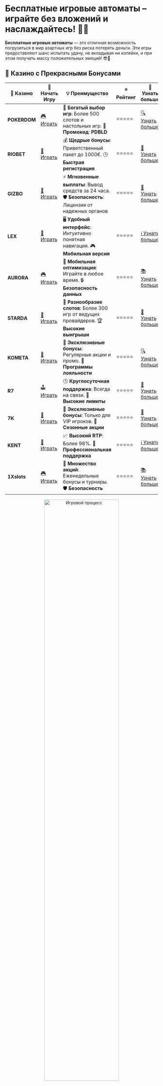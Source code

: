 # Бесплатные игровые автоматы – играйте без вложений и наслаждайтесь! 🎰💸

**Бесплатные игровые автоматы** — это отличная возможность погрузиться в мир азартных игр без риска потерять деньги. Эти игры предоставляют шанс испытать удачу, не вкладывая ни копейки, и при этом получать массу положительных эмоций! 😎🎉

## 🌟 Казино с Прекрасными Бонусами

| 🎲 **Казино** | 🔗 **Начать Игру** | 💡 **Преимущество** | ⭐ **Рейтинг** | 🔗 **Узнать больше** |
|--------------|---------------------|---------------------|----------------|----------------------|
| **POKERDOM**  | [🎮 Играть](https://brandplay.link/4k77v2yx) | 🎉 **Богатый выбор игр**: Более 500 слотов и настольных игр. 🎁 **Промокод**: **PDBLD** | ⭐⭐⭐⭐⭐ | [🔍 Узнать больше](https://brandplay.link/4k77v2yx) |
| **RIOBET**    | [🎰 Играть](https://brandplay.link/7xBLTPyj) | 💰 **Щедрые бонусы**: Приветственный пакет до 1000€. 🕒 **Быстрая регистрация** | ⭐⭐⭐⭐⭐ | [📖 Узнать больше](https://brandplay.link/7xBLTPyj) |
| **GIZBO**     | [🎲 Играть](https://brandplay.link/bprXw4YV) | ⚡ **Мгновенные выплаты**: Вывод средств за 24 часа. 🛡️ **Безопасность**: Лицензия от надежных органов | ⭐⭐⭐⭐⭐ | [📝 Узнать больше](https://brandplay.link/bprXw4YV) |
| **LEX**       | [🤑 Играть](https://brandplay.link/zW4hdDFV) | 🖥️ **Удобный интерфейс**: Интуитивно понятная навигация. 🎮 **Мобильная версия** | ⭐⭐⭐⭐⭐ | [ℹ️ Узнать больше](https://brandplay.link/zW4hdDFV) |
| **AURORA**    | [🎮 Играть](https://10trafic-stat2.com/click/668546556bcc6313411604bd/6766/13032/subaccount) | 📱 **Мобильная оптимизация**: Играйте в любое время. 🔒 **Безопасность данных** | ⭐⭐⭐⭐⭐ | [📚 Узнать больше](https://10trafic-stat2.com/click/668546556bcc6313411604bd/6766/13032/subaccount) |
| **STARDА**    | [🎯 Играть](https://brandplay.link/fB7xwRFL) | 🎰 **Разнообразие слотов**: Более 300 игр от ведущих провайдеров. 🏆 **Высокие выигрыши** | ⭐⭐⭐⭐⭐ | [🔎 Узнать больше](https://brandplay.link/fB7xwRFL) |
| **KOMETA**    | [🎰 Играть](https://brandplay.link/8ZymQJV8) | 🎁 **Эксклюзивные бонусы**: Регулярные акции и промо. 🔄 **Программы лояльности** | ⭐⭐⭐⭐⭐ | [🔍 Узнать больше](https://brandplay.link/8ZymQJV8) |
| **R7**        | [🕹️ Играть](https://brandplay.link/bMd3Yjsw) | 🕒 **Круглосуточная поддержка**: Всегда на связи. 💸 **Высокие лимиты** | ⭐⭐⭐⭐⭐ | [📖 Узнать больше](https://brandplay.link/bMd3Yjsw) |
| **7K**        | [🎲 Играть](https://brandplay.link/BvQyFShp) | 🌟 **Эксклюзивные бонусы**: Только для VIP игроков. 🎉 **Сезонные акции** | ⭐⭐⭐⭐⭐ | [📝 Узнать больше](https://brandplay.link/BvQyFShp) |
| **KENT**      | [🤑 Играть](https://brandplay.link/Fv2WP3js) | 📈 **Высокий RTP**: Более 98%. 💼 **Профессиональная поддержка** | ⭐⭐⭐⭐⭐ | [ℹ️ Узнать больше](https://brandplay.link/Fv2WP3js) |
| **1Xslots**   | [🎮 Играть](https://brandplay.link/hSB1khtr) | 🎉 **Множество акций**: Еженедельные бонусы и турниры. 🛡️ **Безопасность** | ⭐⭐⭐⭐⭐ | [📚 Узнать больше](https://brandplay.link/hSB1khtr) |

<div align="center"> <img src="https://i.pinimg.com/originals/1d/b3/25/1db325483acbe642c6d4e6fdd73a4988.gif" alt="Игровой процесс" width="70%"> </div>
---

## 🚀 Быстрые Выигрыши и Поддержка

| 🎲 **Казино** | 🔗 **Начать Игру** | 💡 **Преимущество** | ⭐ **Рейтинг** | 🔗 **Узнать больше** |
|--------------|---------------------|---------------------|----------------|----------------------|
| **GAMA**      | [🎯 Играть](https://brandplay.link/j6NMKsDz) | 🔍 **Интуитивный интерфейс**: Легкость использования. 🏅 **Престижные турниры** | ⭐⭐⭐⭐☆ | [🔎 Узнать больше](https://brandplay.link/j6NMKsDz) |
| **ONION**     | [🎰 Играть](https://brandplay.link/zBGRVpQ9) | 🤑 **Низкие ставки**: Идеально для начинающих. 🔄 **Быстрые выводы** | ⭐⭐⭐⭐☆ | [🔍 Узнать больше](https://brandplay.link/zBGRVpQ9) |
| **ЧЕМПИОН**   | [🕹️ Играть](https://temon-gter.cfd/go/lRq?p80412p304504pcc44t17455) | 🏅 **Лояльная программа**: Награды за активность. 🎁 **Ежемесячные бонусы** | ⭐⭐⭐⭐☆ | [📖 Узнать больше](https://temon-gter.cfd/go/lRq?p80412p304504pcc44t17455) |
| **VAVADA**    | [🎲 Играть](https://vavadapartner.pro/?promo=ea5c9275-6854-4505-94fc-95ab18221945-linkb2) | 🚀 **Быстрая регистрация**: Начните играть мгновенно. 🔐 **Безопасные транзакции** | ⭐⭐⭐⭐☆ | [📝 Узнать больше](https://vavadapartner.pro/?promo=ea5c9275-6854-4505-94fc-95ab18221945-linkb2) |
| **FRIENDS**   | [🤑 Играть](https://gofriends.mba/linkb2) | 🤝 **Социальные игры**: Играйте с друзьями. 🌐 **Мультиплатформенность** | ⭐⭐⭐⭐☆ | [ℹ️ Узнать больше](https://gofriends.mba/linkb2) |
| **1WIN**      | [🎮 Играть](https://brandplay.link/smXVpBbG) | 🏆 **Спортивные ставки**: Широкий выбор видов спорта. 💵 **Высокие коэффициенты** | ⭐⭐⭐⭐☆ | [📚 Узнать больше](https://brandplay.link/smXVpBbG) |
| **DRIP**      | [🎯 Играть](https://drp-ircp01.com/c07e6a3db) | 🌐 **Инновационные игры**: Новейшие игровые технологии. 🛡️ **Высокая безопасность** | ⭐⭐⭐⭐☆ | [🔎 Узнать больше](https://drp-ircp01.com/c07e6a3db) |
| **JOYCASINO** | [🎰 Играть](https://rpc30.call2me.pro/?/ru/registration?apkpop=0&partner=p24970p3291217pc98f) | 🎁 **Приятные бонусы**: Ежедневные акции и подарки. 🕹️ **Разнообразие игр** | ⭐⭐⭐⭐☆ | [🔍 Узнать больше](https://rpc30.call2me.pro/?/ru/registration?apkpop=0&partner=p24970p3291217pc98f) |
| **PLAYFORTUNA** | [🎮 Играть](https://fortunapromo.net/alt/playfortuna/registration?0dc4a9362a71feb7e3f165fb8e766f70) | 🎉 **Регулярные акции**: Бонусы, фриспины и многое другое. 🏅 **Турниры** | ⭐⭐⭐⭐☆ | [📚 Узнать больше](https://fortunapromo.net/alt/playfortuna/registration?0dc4a9362a71feb7e3f165fb8e766f70) |
| **SYKAA**     | [🤑 Играть](https://s-two-way.com/?source=linkb2&pid=30697) | 💸 **Доступные ставки**: Идеально для новичков. 🎁 **Щедрые бонусы** | ⭐⭐⭐⭐☆ | [🔍 Узнать больше](https://s-two-way.com/?source=linkb2&pid=30697) |

<div align="center"> <img src="https://i.pinimg.com/originals/1d/b3/25/1db325483acbe642c6d4e6fdd73a4988.gif" alt="Игровой процесс" width="70%"> </div>

![Бесплатные игровые автоматы](https://i.pinimg.com/originals/a9/29/6e/a9296ea1cf6a7c20a985e593451f0323.png)

## Что такое бесплатные игровые автоматы? 🎯

**Бесплатные игровые автоматы** — это версии классических слотов, которые можно играть без регистрации и без депозита. Они позволяют игрокам насладиться азартом и протестировать свои стратегии без финансовых рисков. Такие автоматы имитируют настоящие игры, но с виртуальными деньгами, что делает их идеальными для новичков и тех, кто хочет просто развлечься. 🎮

### Преимущества бесплатных игровых автоматов:

- **Нет риска потерять деньги**: Вы можете играть в свои любимые автоматы, не беспокоясь о вложениях.
- **Без регистрации и депозита**: В большинстве случаев не требуется создавать аккаунт или вносить депозит.
- **Широкий выбор**: Большинство популярных слотов доступны для бесплатной игры, что позволяет попробовать разные игры без ограничений.
- **Идеально для новичков**: Прекрасная возможность для начинающих игроков ознакомиться с игровыми механиками и разработать свою стратегию.

## Как играть в бесплатные игровые автоматы? 🎲

1. **Выберите слот**: Найдите в онлайн-казино или на платформах с демо-играми бесплатные версии игровых автоматов.
2. **Запустите игру**: После выбора автомата, просто нажмите на кнопку запуска игры.
3. **Используйте виртуальные кредиты**: В бесплатных играх у вас есть неограниченное количество виртуальных средств для ставок.
4. **Наслаждайтесь процессом**: Следите за вращением барабанов, участвуйте в бонусных играх и наслаждайтесь результатами!

Большинство бесплатных игровых автоматов предлагают такие популярные жанры, как **классические слоты**, **видеослоты**, **слоты с прогрессивными джекпотами** и **бонусные игры**.

## Зачем играть в бесплатные игровые автоматы? 🤔

1. **Опыт без рисков**: Бесплатные игры позволяют набраться опыта и уверенности перед тем, как перейти к играм на реальные деньги.
2. **Увлекательное времяпрепровождение**: Вы сможете отдохнуть и развлечься, не переживая о финансовых последствиях.
3. **Тестирование стратегий**: Играя бесплатно, вы можете разработать и протестировать различные стратегии, которые могут пригодиться при игре на реальные деньги.
4. **Доступность 24/7**: Бесплатные игровые автоматы доступны круглосуточно на множестве платформ и казино.

## Где играть в бесплатные игровые автоматы? 🌐

Чтобы играть в **бесплатные игровые автоматы**, можно воспользоваться различными онлайн-казино и платформами, которые предлагают демо-версии популярных слотов. Например, вы можете найти бесплатные игры на следующих брендах:

- **Pokerdom**: Множество слотов доступно в демо-режиме, включая новейшие игры.
- **Riobet**: Платформа с богатым выбором бесплатных игровых автоматов.
- **Kometa**: Здесь есть различные слоты, которые можно пробовать без регистрации.
- **7K Casino**: Казино предлагает отличные условия для бесплатной игры, включая бонусы.
- **Kent**: Доступны бесплатные версии популярных слотов с различными темами.

## Советы для успешной игры на бесплатных автоматах 💡

1. **Пробуйте разные автоматы**: Воспользуйтесь возможностью протестировать разные слоты, чтобы найти тот, который подходит вам больше всего.
2. **Изучайте особенности игр**: Бесплатные автоматы — это отличная возможность узнать, как работают бонусные игры, фриспины и другие функции.
3. **Используйте стратегии**: Когда вы освоитесь с игрой, попробуйте применять различные стратегии ставок, чтобы улучшить свои результаты.
4. **Не торопитесь**: Играйте в комфортном для вас темпе, получайте удовольствие от процесса без давления.

## Заключение 🎉

**Бесплатные игровые автоматы** — это идеальный способ погрузиться в мир азартных игр без финансовых рисков. Они позволяют не только развлечься, но и научиться играть, изучить механики слотов и улучшить свои навыки. Выбирайте любимые слоты и наслаждайтесь игрой без ограничений! 🎰

Не упустите шанс попробовать самые популярные игры бесплатно — ваш азартный опыт начнется прямо сейчас! 🎊
